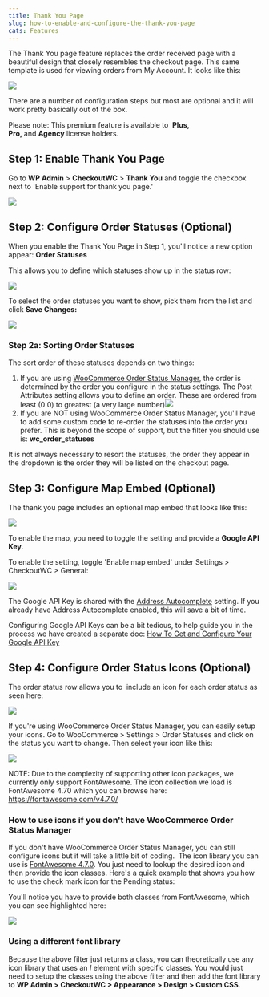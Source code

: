 ```yaml
---
title: Thank You Page
slug: how-to-enable-and-configure-the-thank-you-page
cats: Features
---
```



  <p>
    The Thank You page feature replaces the order received page with a beautiful design that closely resembles the checkout page. This same template is used for viewing orders from My Account. It looks like this:
  </p>
  <p>
    <img src="https://s3.amazonaws.com/helpscout.net/docs/assets/5bdde2822c7d3a01757ac42e/images/5dc0c2742c7d3a7e9ae38058/file-oTIO1bLH1L.png" />
  </p>
  <p>
    There are a number of configuration steps but most are optional and it will work pretty basically out of the box.
  </p>
  <p>
    Please note: This premium feature is available to &nbsp;<strong>Plus, Pro,&nbsp;</strong>and&nbsp;<strong>Agency</strong>&nbsp;license holders.
  </p>
  <h2>
    Step 1: Enable Thank You Page
  </h2>
  <p>
    Go to <strong>WP Admin</strong> &gt; <strong>CheckoutWC</strong> &gt; <strong>Thank You</strong>&nbsp;and toggle the checkbox next to 'Enable support for thank you page.'
  </p>
  <p>
    <img src="https://s3.amazonaws.com/helpscout.net/docs/assets/5bdde2822c7d3a01757ac42e/images/5dc0889604286364bc915295/file-2h65VIXadr.gif" />
  </p>
  <h2>
    Step 2: Configure Order Statuses (Optional)
  </h2>
  <p>
    When you enable the Thank You Page in Step 1, you'll notice a new option appear: <strong>Order Statuses</strong>
  </p>
  <p>
    This allows you to define which statuses show up in the status row:
  </p>
  <p>
    <img src="https://s3.amazonaws.com/helpscout.net/docs/assets/5bdde2822c7d3a01757ac42e/images/5dc0890a2c7d3a7e9ae37e12/file-ipoHVJWthV.png" />
  </p>
  <p>
    To select the order statuses you want to show, pick them from the list and click <strong>Save Changes:</strong>
  </p>
  <p>
    <img src="https://s3.amazonaws.com/helpscout.net/docs/assets/5bdde2822c7d3a01757ac42e/images/5dc08a9e2c7d3a7e9ae37e1f/file-J4udliUx1G.gif" />
  </p>
  <h3>
    Step 2a: Sorting Order Statuses&nbsp;
  </h3>
  <p>
    The sort order of these statuses depends on two things:
  </p>
  <ol>
    <li>If you are using <a href="https://woocommerce.com/products/woocommerce-order-status-manager/" target="_blank">WooCommerce Order Status Manager</a>, the order is determined by the order you configure in the status settings. The Post Attributes setting allows you to define an order. These are ordered from least (0 0) to greatest (a very large number)<img src="https://s3.amazonaws.com/helpscout.net/docs/assets/5bdde2822c7d3a01757ac42e/images/5dc0894f2c7d3a7e9ae37e15/file-D5uSSYR5r7.png" />
    </li>
    <li>If you are NOT using WooCommerce Order Status Manager, you'll have to add some custom code to re-order the statuses into the order you prefer. This is beyond the scope of support, but the filter you should use is:&nbsp;<strong>wc_order_statuses</strong>&nbsp;
    </li>
  </ol>
  <p>
    It is not always&nbsp;necessary to resort the statuses, the order they appear in the dropdown is the order they will be listed on the checkout page.
  </p>
  <h2>
    Step 3: Configure Map Embed (Optional)
  </h2>
  <p>
    The thank you page includes an optional map embed that looks like this:
  </p>
  <p>
    <img src="https://s3.amazonaws.com/helpscout.net/docs/assets/5bdde2822c7d3a01757ac42e/images/5dc08aee2c7d3a7e9ae37e24/file-4PnRvnPJjx.png" />
  </p>
  <p>
    To enable the map, you need to toggle the setting and provide a <strong>Google API Key</strong>.
  </p>
  <p>
    To enable the setting, toggle 'Enable map embed' under Settings &gt; CheckoutWC &gt; General:
  </p>
  <p>
    <img src="https://s3.amazonaws.com/helpscout.net/docs/assets/5bdde2822c7d3a01757ac42e/images/5dc08b2904286364bc9152ab/file-NG1Q5qVz6Q.png" />
  </p>
  <p>
    The Google API Key is shared with the <a href="https://cfw.test/documentation/how-to-enable-address-autocomplete" target="_blank">Address Autocomplete</a> setting. If you already have Address Autocomplete enabled, this will save a bit of time.&nbsp;
  </p>
  <p>
    Configuring Google API Keys can be a bit tedious, to help guide you in the process we have created a separate doc: <a href="https://cfw.test/documentation/how-to-get-and-configure-your-google-api-key" target="_blank">How To Get and Configure Your Google API Key</a>
  </p>
  <h2>
    Step 4: Configure Order Status Icons (Optional)
  </h2>
  <p>
    The order status row allows you to &nbsp;include an icon for each order status as seen here:
  </p>
  <p>
    <img src="https://s3.amazonaws.com/helpscout.net/docs/assets/5bdde2822c7d3a01757ac42e/images/5dc0890a2c7d3a7e9ae37e12/file-ipoHVJWthV.png" />
  </p>
  <p>
    If you're using WooCommerce Order Status Manager, you can easily setup your icons. Go to WooCommerce &gt; Settings &gt; Order Statuses and click on the status you want to change. Then select your icon like this:
  </p>
  <p>
    <img src="https://s3.amazonaws.com/helpscout.net/docs/assets/5bdde2822c7d3a01757ac42e/images/5dc09f452c7d3a7e9ae37f2f/file-jjK1iXc94g.gif" />
  </p>
  <p>
    NOTE: Due to the complexity of supporting other icon packages, we currently only support FontAwesome. The icon collection we load is FontAwesome 4.70 which you can browse here: <a href="https://fontawesome.com/v4.7.0/" target="_blank">https://fontawesome.com/v4.7.0/</a>
  </p>
  <h3>
    How to use icons if you don't have WooCommerce Order Status Manager
  </h3>
  <p>
    If you don't have WooCommerce Order Status Manager, you can still configure icons but it will take a little bit of coding. &nbsp;The icon library you can use is <a href="https://fontawesome.com/v4.7.0/" target="_blank">FontAwesome 4.7.0</a>. You just need to lookup the desired icon and then provide the icon classes. Here's a quick example that shows you how to use the check mark icon for the Pending status:
  </p>
  <script src="https://gist.github.com/clifgriffin/2e858e85b8a4aceddd61195dada5c1d8.js" type="text/javascript"></script>
  <p>
    You'll notice you have to provide both classes from FontAwesome, which you can see highlighted here:
  </p>
  <p>
    <img src="https://s3.amazonaws.com/helpscout.net/docs/assets/5bdde2822c7d3a01757ac42e/images/5dc0a35504286364bc9153db/file-dunMeEJHeg.png" />
  </p>
  <h3>
    Using a different font library
  </h3>
  <p>
    Because the above filter just returns a class, you can theoretically use any icon library that uses an&nbsp;<em>I</em>&nbsp;element with specific classes. You would just need to setup the classes using the above filter and then add the font library to <strong>WP Admin &gt; CheckoutWC &gt; Appearance &gt; Design &gt; Custom CSS</strong>.&nbsp;
  </p>
